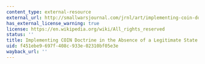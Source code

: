 ```yaml
---
content_type: external-resource
external_url: http://smallwarsjournal.com/jrnl/art/implementing-coin-doctrine-in-the-absence-of-a-legitimate-state?page=1
has_external_license_warning: true
license: https://en.wikipedia.org/wiki/All_rights_reserved
status: ''
title: Implementing COIN Doctrine in the Absence of a Legitimate State
uid: f451ebe9-697f-408c-933e-02310bf05e3e
wayback_url: ''
---
```

